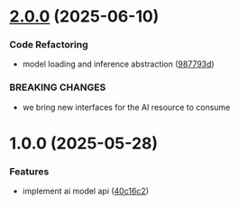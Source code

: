 # [2.0.0](https://github.com/gravitee-io/gravitee-resource-ai-model-api/compare/1.0.0...2.0.0) (2025-06-10)


### Code Refactoring

* model loading and inference abstraction ([987793d](https://github.com/gravitee-io/gravitee-resource-ai-model-api/commit/987793dfb2ec9842b4bbfb86058632ea6f7391c3))


### BREAKING CHANGES

* we bring new interfaces for the AI resource to consume

# 1.0.0 (2025-05-28)


### Features

* implement ai model api ([40c16c2](https://github.com/gravitee-io/gravitee-resource-ai-model-api/commit/40c16c24e64eb5fae80022b04761355cdad9f1ea))
